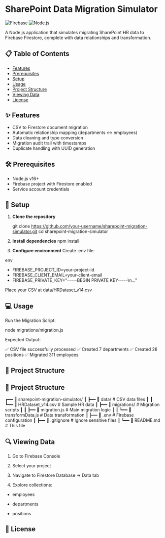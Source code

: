 # SharePoint Data Migration Simulator

![Firebase](https://img.shields.io/badge/Firebase-039BE5?style=for-the-badge&logo=Firebase&logoColor=white)
![Node.js](https://img.shields.io/badge/Node.js-43853D?style=for-the-badge&logo=node.js&logoColor=white)

A Node.js application that simulates migrating SharePoint HR data to Firebase Firestore, complete with data relationships and transformation.

## 📋 Table of Contents
- [Features](#-features)
- [Prerequisites](#-prerequisites)
- [Setup](#-setup)
- [Usage](#-usage)
- [Project Structure](#-project-structure)
- [Viewing Data](#-viewing-data)
- [License](#-license)

## ✨ Features
- CSV to Firestore document migration
- Automatic relationship mapping (departments ↔ employees)
- Data cleaning and type conversion
- Migration audit trail with timestamps
- Duplicate handling with UUID generation

## 🛠 Prerequisites
- Node.js v16+
- Firebase project with Firestore enabled
- Service account credentials

## 🚀 Setup

1. **Clone the repository**
   
   git clone https://github.com/your-username/sharepoint-migration-simulator.git
   cd sharepoint-migration-simulator

2. **Install dependencies**
    npm install
3. **Configure environment**
    Create .env file:

env

- FIREBASE_PROJECT_ID=your-project-id
- FIREBASE_CLIENT_EMAIL=your-client-email
- FIREBASE_PRIVATE_KEY="-----BEGIN PRIVATE KEY-----\n..."


Place your CSV at data/HRDataset_v14.csv


##  💻 Usage

Run the Migration Script:

node migrations/migration.js

Expected Output:

✅ CSV file successfully processed
✅ Created 7 departments
✅ Created 28 positions
✅ Migrated 311 employees


##  📂 Project Structure

## 📂 Project Structure

┏━━ 📁 sharepoint-migration-simulator/
┃   ┣━━ 📁 data/                    # CSV data files
┃   ┃   ┗━━ 📄 HRDataset_v14.csv    # Sample HR data
┃   ┣━━ 📁 migrations/              # Migration scripts
┃   ┃   ┣━━ 📄 migration.js         # Main migration logic
┃   ┃   ┗━━ 📄 transformData.js     # Data transformation
┃   ┣━━ 📄 .env                     # Firebase configuration
┃   ┣━━ 📄 .gitignore               # Ignore sensitive files
┃   ┗━━ 📄 README.md                # This file


##  🔍 Viewing Data

1. Go to Firebase Console

2. Select your project

3. Navigate to Firestore Database → Data tab

4. Explore collections:

- employees

- departments

- positions



##  📜 License
